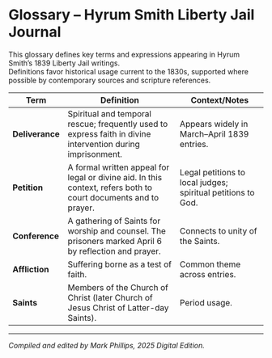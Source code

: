 # Glossary – Hyrum Smith Liberty Jail Journal

This glossary defines key terms and expressions appearing in Hyrum Smith’s 1839 Liberty Jail writings.  
Definitions favor historical usage current to the 1830s, supported where possible by contemporary sources and scripture references.

| Term | Definition | Context/Notes |
|------|-------------|---------------|
| **Deliverance** | Spiritual and temporal rescue; frequently used to express faith in divine intervention during imprisonment. | Appears widely in March–April 1839 entries. |
| **Petition** | A formal written appeal for legal or divine aid. In this context, refers both to court documents and to prayer. | Legal petitions to local judges; spiritual petitions to God. |
| **Conference** | A gathering of Saints for worship and counsel. The prisoners marked April 6 by reflection and prayer. | Connects to unity of the Saints. |
| **Affliction** | Suffering borne as a test of faith. | Common theme across entries. |
| **Saints** | Members of the Church of Christ (later Church of Jesus Christ of Latter-day Saints). | Period usage. |

---

*Compiled and edited by Mark Phillips, 2025 Digital Edition.*
